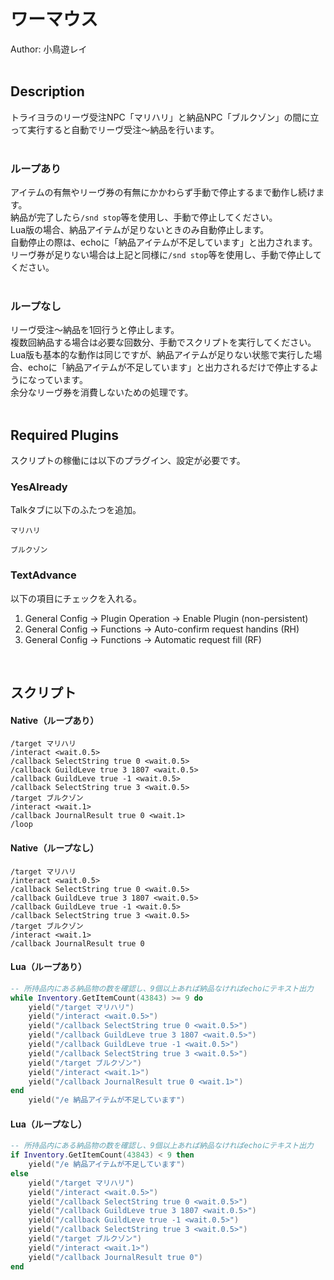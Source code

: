 # ワーマウス<br/>
Author: 小鳥遊レイ
<br/>
<br/>

## Description<br/>
トライヨラのリーヴ受注NPC「マリハリ」と納品NPC「ブルクゾン」の間に立って実行すると自動でリーヴ受注～納品を行います。<br/>
<br/>

### ループあり<br/>
アイテムの有無やリーヴ券の有無にかかわらず手動で停止するまで動作し続けます。<br/>
納品が完了したら`/snd stop`等を使用し、手動で停止してください。<br/>
Lua版の場合、納品アイテムが足りないときのみ自動停止します。<br/>
自動停止の際は、echoに「納品アイテムが不足しています」と出力されます。<br/>
リーヴ券が足りない場合は上記と同様に`/snd stop`等を使用し、手動で停止してください。<br/>
<br/>

### ループなし<br/>
リーヴ受注～納品を1回行うと停止します。<br/>
複数回納品する場合は必要な回数分、手動でスクリプトを実行してください。<br/>
Lua版も基本的な動作は同じですが、納品アイテムが足りない状態で実行した場合、echoに「納品アイテムが不足しています」と出力されるだけで停止するようになっています。<br/>
余分なリーヴ券を消費しないための処理です。<br/>
<br/>

## Required Plugins<br/>
スクリプトの稼働には以下のプラグイン、設定が必要です。<br/>

### YesAlready <br/>
Talkタブに以下のふたつを追加。<br/>
```
マリハリ
```
```
ブルクゾン
```

### TextAdvance<br/>
以下の項目にチェックを入れる。<br/>
1.  General Config -> Plugin Operation -> Enable Plugin (non-persistent)<br/>
2.  General Config -> Functions -> Auto-confirm request handins (RH)<br/>
3.  General Config -> Functions -> Automatic request fill (RF)<br/>
<br/>

## スクリプト<br/>
#### Native（ループあり）
```
/target マリハリ
/interact <wait.0.5>
/callback SelectString true 0 <wait.0.5>
/callback GuildLeve true 3 1807 <wait.0.5>
/callback GuildLeve true -1 <wait.0.5>
/callback SelectString true 3 <wait.0.5>
/target ブルクゾン
/interact <wait.1>
/callback JournalResult true 0 <wait.1>
/loop
```
#### Native（ループなし）
```
/target マリハリ
/interact <wait.0.5>
/callback SelectString true 0 <wait.0.5>
/callback GuildLeve true 3 1807 <wait.0.5>
/callback GuildLeve true -1 <wait.0.5>
/callback SelectString true 3 <wait.0.5>
/target ブルクゾン
/interact <wait.1>
/callback JournalResult true 0
```
#### Lua（ループあり）
```Lua
-- 所持品内にある納品物の数を確認し、9個以上あれば納品なければechoにテキスト出力
while Inventory.GetItemCount(43843) >= 9 do
    yield("/target マリハリ")
    yield("/interact <wait.0.5>")
    yield("/callback SelectString true 0 <wait.0.5>")
    yield("/callback GuildLeve true 3 1807 <wait.0.5>")
    yield("/callback GuildLeve true -1 <wait.0.5>")
    yield("/callback SelectString true 3 <wait.0.5>")
    yield("/target ブルクゾン")
    yield("/interact <wait.1>")
    yield("/callback JournalResult true 0 <wait.1>")
end
    yield("/e 納品アイテムが不足しています")
```
#### Lua（ループなし）
```Lua
-- 所持品内にある納品物の数を確認し、9個以上あれば納品なければechoにテキスト出力
if Inventory.GetItemCount(43843) < 9 then
    yield("/e 納品アイテムが不足しています")
else
    yield("/target マリハリ")
    yield("/interact <wait.0.5>")
    yield("/callback SelectString true 0 <wait.0.5>")
    yield("/callback GuildLeve true 3 1807 <wait.0.5>")
    yield("/callback GuildLeve true -1 <wait.0.5>")
    yield("/callback SelectString true 3 <wait.0.5>")
    yield("/target ブルクゾン")
    yield("/interact <wait.1>")
    yield("/callback JournalResult true 0")
end
```
